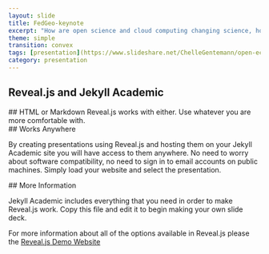 ```yaml
---
layout: slide
title: FedGeo-keynote
excerpt: "How are open science and cloud computing changing science, how we collaborate, and who participates? How are these changes affecting US federal agencies?"
theme: simple
transition: convex
tags: [presentation](https://www.slideshare.net/ChelleGentemann/open-ecosystems-help-science-storm-the-cloud)
category: presentation
---
```

<section data-markdown>

# Reveal.js and Jekyll Academic


</section>

<section data-markdown>
## HTML or Markdown
Reveal.js works with either. Use whatever you are more comfortable with.

</section>

<section data-markdown>
## Works Anywhere

By creating presentations using Reveal.js and hosting them on your Jekyll Academic site you will have access to them anywhere. No need to worry about software compatibility, no need to sign in to email accounts on public machines. Simply load your website and select the presentation.

</section>
<section data-markdown>
## More Information

Jekyll Academic includes everything that you need in order to make Reveal.js work. Copy this file and edit it to begin making your own slide deck.  

For more information about all of the options available in Reveal.js please the [Reveal.js Demo Website](https://lab.hakim.se/reveal-js/#/)


</section>

